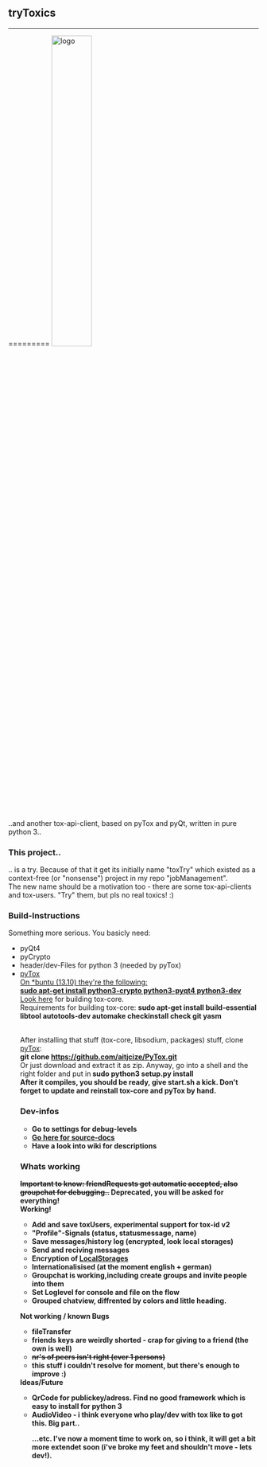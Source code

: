 <h2>tryToxics</h2><hr />
=========
<img src="https://raw.githubusercontent.com/skamster/tryToxics/master/ui/logo.jpg" alt="logo" width="40%" height="40%" />

..and another tox-api-client, based on pyTox and pyQt, written in pure python 3..

<h3>This project..</h3>
.. is a try. Because of that it get its initially name "toxTry" which existed as a context-free (or "nonsense") project in my repo "jobManagement".<br />
The new name should be a motivation too - there are some tox-api-clients and tox-users. "Try" them, but pls no real toxics! :)

<h3>Build-Instructions</h3>
Something more serious. You basicly need:
<ul><li>pyQt4</li><li>pyCrypto</li><li>header/dev-Files for python 3 (needed by pyTox)</li><li><a href="https://github.com/aitjcize/PyTox">pyTox</li>
On *buntu (13.10) they're the following:
<br /> <b>sudo apt-get install python3-crypto python3-pyqt4 python3-dev</b><br />
Look <a href="https://github.com/irungentoo/ProjectTox-Core/blob/master/INSTALL.md#unix">here</a> for building tox-core. 
<br /> Requirements for building tox-core: <b>sudo apt-get install build-essential libtool autotools-dev automake checkinstall check git yasm</b>

<br />After installing that stuff (tox-core, libsodium, packages) stuff, clone <a href="https://github.com/aitjcize/PyTox">pyTox</a>: <br />
<b>git clone https://github.com/aitjcize/PyTox.git</b> <br />
Or just download and extract it as zip. Anyway, go into a shell and the right folder and put in<b />
<b>sudo python3 setup.py install</b> <br />
After it compiles, you should be ready, give start.sh a kick. Don't forget to update and reinstall tox-core and pyTox by hand.

<h3>Dev-infos</h3>
<ul><li>Go to settings for debug-levels</li>
<li><a href="http://skamster.github.io/tryToxicDocs/">Go here for source-docs</a></li>
<li>Have a look into wiki for descriptions</li>
</ul>
<h3>Whats working</h3>
<del>Important to know: friendRequests get automatic accepted, also groupchat for debugging..</del> Deprecated, you will be asked for everything!<br />
<b>Working!</b>
<ul>
  <li>Add and save toxUsers, experimental support for tox-id v2</li>
  <li>"Profile"-Signals (status, statusmessage, name)</li>
  <li>Save messages/history log (encrypted, look local storages)</li>
  <li>Send and reciving messages</li>
  <li>Encryption of <a href="https://github.com/skamster/tryToxics/wiki/LocalStorages" >LocalStorages</a></li>
  <li>Internationalisised (at the moment english + german)</li>
  <li>Groupchat is working,including create groups and invite people into them</li>
  <li>Set Loglevel for console and file on the flow</li>
  <li>Grouped chatview, diffrented by colors and little heading.</li>
</ul>

<b>Not working / known Bugs</b>
<ul>
  <li>fileTransfer</li>
  <li>friends keys are weirdly shorted - crap for giving to a friend (the own is well)</li>
  <li><del>nr's of peers isn't right (ever 1 persons)</del></li>
  <li>this stuff i couldn't resolve for moment, but there's enough to improve :)</li>
</ul>
<b>Ideas/Future</b>
<ul>
  <li>QrCode for publickey/adress. Find no good framework which is easy to install for python 3</li>
  <li>AudioVideo - i think everyone who play/dev with tox like to got this. Big part..</li>
  
...etc. I've now a moment time to work on, so i think, it will get a bit more extendet soon (i've broke my feet and shouldn't move - lets dev!).
